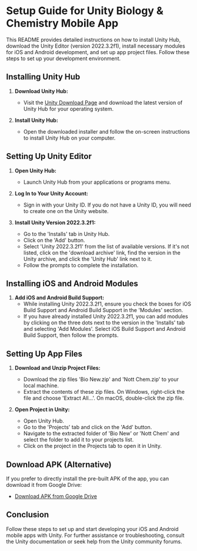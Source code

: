 # Setup Guide for Unity Biology & Chemistry Mobile App

This README provides detailed instructions on how to install Unity Hub, download the Unity Editor (version 2022.3.2f1), install necessary modules for iOS and Android development, and set up app project files. Follow these steps to set up your development environment.

## Installing Unity Hub

1. **Download Unity Hub:**
   - Visit the [Unity Download Page](https://unity.com/download) and download the latest version of Unity Hub for your operating system.

2. **Install Unity Hub:**
   - Open the downloaded installer and follow the on-screen instructions to install Unity Hub on your computer.

## Setting Up Unity Editor

1. **Open Unity Hub:**
   - Launch Unity Hub from your applications or programs menu.

2. **Log In to Your Unity Account:**
   - Sign in with your Unity ID. If you do not have a Unity ID, you will need to create one on the Unity website.

3. **Install Unity Version 2022.3.2f1:**
   - Go to the 'Installs' tab in Unity Hub.
   - Click on the 'Add' button.
   - Select 'Unity 2022.3.2f1' from the list of available versions. If it's not listed, click on the 'download archive' link, find the version in the Unity archive, and click the 'Unity Hub' link next to it.
   - Follow the prompts to complete the installation.

## Installing iOS and Android Modules

1. **Add iOS and Android Build Support:**
   - While installing Unity 2022.3.2f1, ensure you check the boxes for iOS Build Support and Android Build Support in the 'Modules' section.
   - If you have already installed Unity 2022.3.2f1, you can add modules by clicking on the three dots next to the version in the 'Installs' tab and selecting 'Add Modules'. Select iOS Build Support and Android Build Support, then follow the prompts.

## Setting Up App Files

1. **Download and Unzip Project Files:**
   - Download the zip files 'Bio New.zip' and 'Nott Chem.zip' to your local machine.
   - Extract the contents of these zip files. On Windows, right-click the file and choose 'Extract All...'. On macOS, double-click the zip file.

2. **Open Project in Unity:**
   - Open Unity Hub.
   - Go to the 'Projects' tab and click on the 'Add' button.
   - Navigate to the extracted folder of 'Bio New' or 'Nott Chem' and select the folder to add it to your projects list.
   - Click on the project in the Projects tab to open it in Unity.

## Download APK (Alternative)

If you prefer to directly install the pre-built APK of the app, you can download it from Google Drive:

- [Download APK from Google Drive](YOUR_LINK_HERE)

## Conclusion

Follow these steps to set up and start developing your iOS and Android mobile apps with Unity. For further assistance or troubleshooting, consult the Unity documentation or seek help from the Unity community forums.
